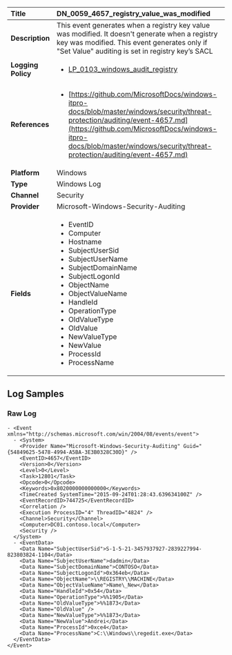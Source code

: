 | Title              | DN_0059_4657_registry_value_was_modified       |
|:-------------------|:------------------|
| **Description**    | This event generates when a registry key value was modified. It doesn't generate  when a registry key was modified. This event generates only if "Set Value" auditing  is set in registry key’s SACL |
| **Logging Policy** | <ul><li>[LP_0103_windows_audit_registry](../Logging_Policies/LP_0103_windows_audit_registry.md)</li></ul> |
| **References**     | <ul><li>[https://github.com/MicrosoftDocs/windows-itpro-docs/blob/master/windows/security/threat-protection/auditing/event-4657.md](https://github.com/MicrosoftDocs/windows-itpro-docs/blob/master/windows/security/threat-protection/auditing/event-4657.md)</li></ul> |
| **Platform**       | Windows    |
| **Type**           | Windows Log        |
| **Channel**        | Security     |
| **Provider**       | Microsoft-Windows-Security-Auditing    |
| **Fields**         | <ul><li>EventID</li><li>Computer</li><li>Hostname</li><li>SubjectUserSid</li><li>SubjectUserName</li><li>SubjectDomainName</li><li>SubjectLogonId</li><li>ObjectName</li><li>ObjectValueName</li><li>HandleId</li><li>OperationType</li><li>OldValueType</li><li>OldValue</li><li>NewValueType</li><li>NewValue</li><li>ProcessId</li><li>ProcessName</li></ul> |


## Log Samples

### Raw Log

```
- <Event xmlns="http://schemas.microsoft.com/win/2004/08/events/event">
  - <System>
    <Provider Name="Microsoft-Windows-Security-Auditing" Guid="{54849625-5478-4994-A5BA-3E3B0328C30D}" /> 
    <EventID>4657</EventID> 
    <Version>0</Version> 
    <Level>0</Level> 
    <Task>12801</Task> 
    <Opcode>0</Opcode> 
    <Keywords>0x8020000000000000</Keywords> 
    <TimeCreated SystemTime="2015-09-24T01:28:43.639634100Z" /> 
    <EventRecordID>744725</EventRecordID> 
    <Correlation /> 
    <Execution ProcessID="4" ThreadID="4824" /> 
    <Channel>Security</Channel> 
    <Computer>DC01.contoso.local</Computer> 
    <Security /> 
  </System>
  - <EventData>
    <Data Name="SubjectUserSid">S-1-5-21-3457937927-2839227994-823803824-1104</Data> 
    <Data Name="SubjectUserName">dadmin</Data> 
    <Data Name="SubjectDomainName">CONTOSO</Data> 
    <Data Name="SubjectLogonId">0x364eb</Data> 
    <Data Name="ObjectName">\\REGISTRY\\MACHINE</Data> 
    <Data Name="ObjectValueName">Name\_New</Data> 
    <Data Name="HandleId">0x54</Data> 
    <Data Name="OperationType">%%1905</Data> 
    <Data Name="OldValueType">%%1873</Data> 
    <Data Name="OldValue" /> 
    <Data Name="NewValueType">%%1873</Data> 
    <Data Name="NewValue">Andrei</Data> 
    <Data Name="ProcessId">0xce4</Data> 
    <Data Name="ProcessName">C:\\Windows\\regedit.exe</Data> 
  </EventData>
</Event>

```




